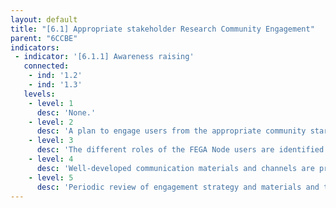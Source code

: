 ```yaml
---
layout: default
title: "[6.1] Appropriate stakeholder Research Community Engagement"
parent: "6CCBE"
indicators:
 - indicator: '[6.1.1] Awareness raising'
   connected:
    - ind: '1.2'
    - ind: '1.3'
   levels:
    - level: 1
      desc: 'None.'
    - level: 2
      desc: 'A plan to engage users from the appropriate community starts in the dialogue on the importance of federated data sharing.'
    - level: 3  
      desc: 'The different roles of the FEGA Node users are identified in connection with similar efforts in the Ecosystem, and mechanisms to approach them are designed.'
    - level: 4
      desc: 'Well-developed communication materials and channels are provided, emphasizing the commitment of the FEGA Node in research data sharing.'
    - level: 5
      desc: 'Periodic review of engagement strategy and materials and the coordination with other FEGA Nodes and relevant projects to develop a common agenda for awareness raising.'
---
```

